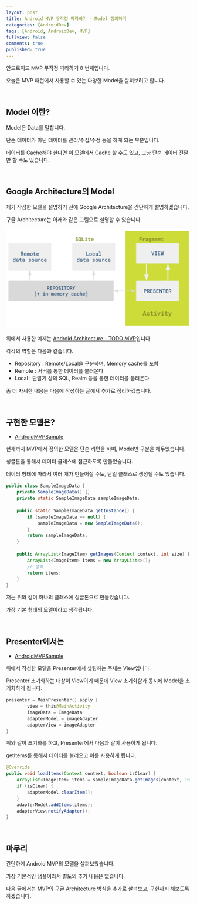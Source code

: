 ```yaml
---
layout: post
title: Android MVP 무작정 따라하기 - Model 정의하기
categories: [AndroidDev]
tags: [Android, AndroidDev, MVP]
fullview: false
comments: true
published: true
---
```


안드로이드 MVP 무작정 따라하기 8 번째입니다.

오늘은 MVP 패턴에서 사용할 수 있는 다양한 Model을 살펴보려고 합니다.


<br />

## Model 이란?

Model은 Data를 말합니다.

단순 데이터가 아닌 데이터를 관리/수집/수정 등을 하게 되는 부분입니다.

데이터를 Cache해야 한다면 이 모델에서 Cache 할 수도 있고, 그냥 단순 데이터 전달만 할 수도 있습니다.



<br />

## Google Architecture의 Model

제가 작성한 모델을 설명하기 전에 Google Architecture을 간단하게 설명하겠습니다.

구글 Architecture는 아래와 같은 그림으로 설명할 수 있습니다.

![mvp_model_01]

위에서 사용한 예제는 [Android Architecture - TODO MVP](https://github.com/googlesamples/android-architecture/tree/todo-mvp/)입니다.

각각의 역할은 다음과 같습니다.

- Repository : Remote/Local을 구분하며, Memory cache를 포함
- Remote : 서버를 통한 데이터를 불러온다
- Local : 단말기 상의 SQL, Realm 등을 통한 데이터를 불러온다

좀 더 자세한 내용은 다음에 작성하는 글에서 추가로 정리하겠습니다.


<br />

## 구현한 모델은?

- [AndroidMVPSample](https://github.com/taehwandev/AndroidMVPSample)

현재까지 MVP에서 정의한 모델은 단순 리턴을 하며, Model만 구분을 해두었습니다.

싱글톤을 통해서 데이터 클래스에 접근하도록 만들었습니다.

데이터 형태에 따라서 여러 개가 만들어질 수도, 단일 클래스로 생성될 수도 있습니다.

```java
public class SampleImageData {
    private SampleImageData() {}
    private static SampleImageData sampleImageData;

    public static SampleImageData getInstance() {
        if (sampleImageData == null) {
            sampleImageData = new SampleImageData();
        }
        return sampleImageData;
    }

    public ArrayList<ImageItem> getImages(Context context, int size) {
        ArrayList<ImageItem> items = new ArrayList<>();
        // 생략
        return items;
    }
}
```

저는 위와 같이 하나의 클래스에 싱글톤으로 만들었습니다.

가장 기본 형태의 모델이라고 생각됩니다.


<br />

## Presenter에서는

- [AndroidMVPSample](https://github.com/taehwandev/AndroidMVPSample)

위에서 작성한 모델을 Presenter에서 셋팅하는 주체는 View입니다.

Presenter 초기화하는 대상이 View이기 때문에 View 초기화함과 동시에 Model을 초기화하게 됩니다.

```kotlin
presenter = MainPresenter().apply {
		view = this@MainActivity
		imageData = ImageData
		adapterModel = imageAdapter
		adapterView = imageAdapter
}
```

위와 같이 초기화를 하고, Presenter에서 다음과 같이 사용하게 됩니다.

getItems를 통해서 데이터를 불러오고 이를 사용하게 됩니다.

```java
@Override
public void loadItems(Context context, boolean isClear) {
    ArrayList<ImageItem> items = sampleImageData.getImages(context, 10);
    if (isClear) {
        adapterModel.clearItem();
    }
    adapterModel.addItems(items);
    adapterView.notifyAdapter();
}
```


<br />

## 마무리

간단하게 Android MVP의 모델을 살펴보았습니다.

가장 기본적인 샘플이라서 별도의 추가 내용은 없습니다.

다음 글에서는 MVP의 구글 Architecture 방식을 추가로 살펴보고, 구현까지 해보도록 하겠습니다.


[mvp_model_01]: /images/2016/2016-12-29-Android-MVP-Model-One/mvp_model_01.png
